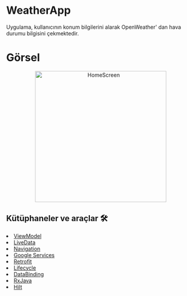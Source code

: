 # WeatherApp
Uygulama, kullanıcının konum bilgilerini alarak OpenWeather' dan hava durumu bilgisini çekmektedir.
<h1>Görsel</h1>
<p align="center">

  <img src="https://github.com/Muhammed380/WeatherApp/blob/master/app/src/main/res/drawable/Ekran%20Al%C4%B1nt%C4%B1s%C4%B1.PNG" width="350" title="Home" alt="HomeScreen">

</p>

## Kütüphaneler ve araçlar 🛠
<li><a href="https://developer.android.com/topic/libraries/architecture/viewmodel">ViewModel</a></li>
<li><a href="https://developer.android.com/topic/libraries/architecture/livedata">LiveData</a></li>
<li><a href="https://developer.android.com/guide/navigation">Navigation</a></li>
<li><a href="https://developers.google.com/android/guides/setup">Google Services</a></li>
<li><a href="https://square.github.io/retrofit/">Retrofit</a></li>
<li><a href="https://developer.android.com/topic/libraries/architecture/lifecycle">Lifecycle</a></li>
<li><a href="https://developer.android.com/topic/libraries/data-binding">DataBinding</a></li>
<li><a href="https://github.com/ReactiveX/RxAndroid">RxJava</a></li>
<li><a href="https://developer.android.com/training/dependency-injection/hilt-android">Hilt</a></li>


